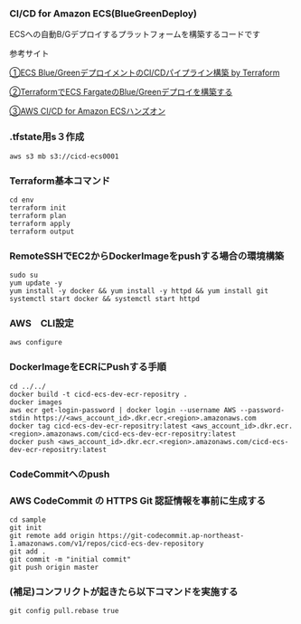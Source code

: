 ### CI/CD for Amazon ECS(BlueGreenDeploy)

ECSへの自動B/Gデプロイするプラットフォームを構築するコードです

参考サイト

[①ECS Blue/GreenデプロイメントのCI/CDパイプライン構築 by Terraform](https://qiita.com/tomokon/items/eea60082e3210a2cf6b6/)

[②TerraformでECS FargateのBlue/Greenデプロイを構築する](https://qiita.com/ys1/items/c6ee6a0d8474a7dfdd49/)

[③AWS CI/CD for Amazon ECSハンズオン](https://pages.awscloud.com/rs/112-TZM-766/images/AWS_CICD_ECS_Handson.pdf)


### .tfstate用s３作成
```
aws s3 mb s3://cicd-ecs0001
```

### Terraform基本コマンド
```
cd env
terraform init
terraform plan
terraform apply
terraform output
```

### RemoteSSHでEC2からDockerImageをpushする場合の環境構築
```
sudo su
yum update -y
yum install -y docker && yum install -y httpd && yum install git
systemctl start docker && systemctl start httpd
```
### AWS　CLI設定
```
aws configure
```

### DockerImageをECRにPushする手順
```
cd ../../
docker build -t cicd-ecs-dev-ecr-repositry .
docker images
aws ecr get-login-password | docker login --username AWS --password-stdin https://<aws_account_id>.dkr.ecr.<region>.amazonaws.com
docker tag cicd-ecs-dev-ecr-repositry:latest <aws_account_id>.dkr.ecr.<region>.amazonaws.com/cicd-ecs-dev-ecr-repositry:latest
docker push <aws_account_id>.dkr.ecr.<region>.amazonaws.com/cicd-ecs-dev-ecr-repositry:latest
```

### CodeCommitへのpush
### AWS CodeCommit の HTTPS Git 認証情報を事前に生成する
```
cd sample
git init
git remote add origin https://git-codecommit.ap-northeast-1.amazonaws.com/v1/repos/cicd-ecs-dev-repository
git add .
git commit -m "initial commit"
git push origin master
```

### (補足)コンフリクトが起きたら以下コマンドを実施する
```
git config pull.rebase true
```


